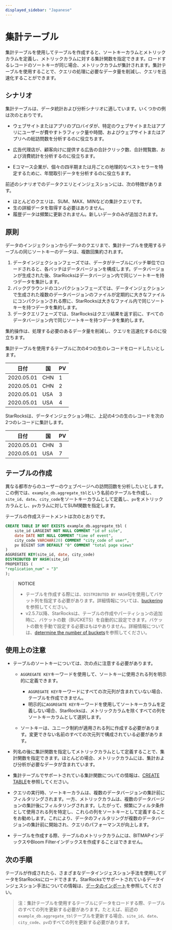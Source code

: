 ```yaml
---
displayed_sidebar: "Japanese"
---
```


# 集計テーブル

集計テーブルを使用してテーブルを作成すると、ソートキーカラムとメトリックカラムを定義し、メトリックカラムに対する集計関数を指定できます。ロードするレコードのソートキーが同じ場合、メトリックカラムが集計されます。集計テーブルを使用することで、クエリの処理に必要なデータ量を削減し、クエリを迅速化することができます。

## シナリオ

集計テーブルは、データ統計および分析シナリオに適しています。いくつかの例は次のとおりです。

- ウェブサイトまたはアプリのプロバイダが、特定のウェブサイトまたはアプリにユーザーが費やすトラフィック量や時間、およびウェブサイトまたはアプリへの総訪問数を分析するのに役立ちます。

- 広告代理店が、顧客向けに提供する広告の合計クリック数、合計閲覧数、および消費統計を分析するのに役立ちます。

- Eコマース企業が、個々の四半期または月ごとの地理的なベストセラーを特定するために、年間取引データを分析するのに役立ちます。

前述のシナリオでのデータクエリとインジェスションには、次の特徴があります。

- ほとんどのクエリは、SUM、MAX、MINなどの集計クエリです。
- 生の詳細データを取得する必要はありません。
- 履歴データは頻繁に更新されません。新しいデータのみが追加されます。

## 原則

データのインジェクションからデータのクエリまで、集計テーブルを使用するテーブルの同じソートキーのデータは、複数回集約されます。

1. データインジェクションフェーズでは、データがテーブルにバッチ単位でロードされると、各バッチはデータバージョンを構成します。データバージョンが生成された後、StarRocksはデータバージョン内で同じソートキーを持つデータを集計します。
2. バックグラウンドのコンパクションフェーズでは、データインジェクションで生成された複数のデータバージョンのファイルが定期的に大きなファイルにコンパクションされる際に、StarRocksは大きなファイル内で同じソートキーを持つデータを集約します。
3. データクエリフェーズでは、StarRocksはクエリ結果を返す前に、すべてのデータバージョン内で同じソートキーを持つデータを集約します。

集約操作は、処理する必要のあるデータ量を削減し、クエリを迅速化するのに役立ちます。

集計テーブルを使用するテーブルに次の4つの生のレコードをロードしたいとします。

| 日付       | 国         | PV    |
| ---------- | --------- | ---- |
| 2020.05.01 | CHN     | 1    |
| 2020.05.01 | CHN     | 2    |
| 2020.05.01 | USA     | 3    |
| 2020.05.01 | USA     | 4    |

StarRocksは、データインジェクション時に、上記の4つの生のレコードを次の2つのレコードに集計します。

| 日付       | 国         | PV    |
| ---------- | --------- | ---- |
| 2020.05.01 | CHN     | 3    |
| 2020.05.01 | USA     | 7    |

## テーブルの作成

異なる都市からのユーザーのウェブページへの訪問回数を分析したいとします。この例では、`example_db.aggregate_tbl`という名前のテーブルを作成し、`site_id`、`date`、`city_code`をソートキーカラムとして定義し、`pv`をメトリックカラムとし、`pv`カラムに対してSUM関数を指定します。

テーブルの作成ステートメントは次のとおりです。

```SQL
CREATE TABLE IF NOT EXISTS example_db.aggregate_tbl (
    site_id LARGEINT NOT NULL COMMENT "id of site",
    date DATE NOT NULL COMMENT "time of event",
    city_code VARCHAR(20) COMMENT "city_code of user",
    pv BIGINT SUM DEFAULT "0" COMMENT "total page views"
)
AGGREGATE KEY(site_id, date, city_code)
DISTRIBUTED BY HASH(site_id)
PROPERTIES (
"replication_num" = "3"
);
```

> **NOTICE**
>
> - テーブルを作成する際には、`DISTRIBUTED BY HASH`句を使用してバケット列を指定する必要があります。詳細情報については、[buckering](../Data_distribution.md#design-partitioning-and-bucketing-rules) を参照してください。
> - v2.5.7以降、StarRocksは、テーブルの作成やパーティションの追加時に、バケットの数（BUCKETS）を自動的に設定できます。バケットの数を手動で設定する必要はもはやありません。詳細情報については、[determine the number of buckets](../Data_distribution.md#determine-the-number-of-buckets)を参照してください。

## 使用上の注意

- テーブルのソートキーについては、次の点に注意する必要があります。

  - `AGGREGATE KEY`キーワードを使用して、ソートキーに使用される列を明示的に定義できます。

    - `AGGREGATE KEY`キーワードにすべての次元列が含まれていない場合、テーブルを作成できません。
    - 明示的に`AGGREGATE KEY`キーワードを使用してソートキーカラムを定義しない場合、StarRocksは、メトリックカラムを除くすべての列をソートキーカラムとして選択します。

  - ソートキーは、ユニーク制約が適用される列に作成する必要があります。変更できない名前のすべての次元列で構成されている必要があります。

- 列名の後に集計関数を指定してメトリックカラムとして定義することで、集計関数を指定できます。ほとんどの場合、メトリックカラムには、集計および分析が必要なデータが含まれています。

- 集計テーブルでサポートされている集計関数についての情報は、[CREATE TABLE](../../sql-reference/sql-statements/data-definition/CREATE_TABLE.md)を参照してください。

- クエリの実行時、ソートキーカラムは、複数のデータバージョンの集計前にフィルタリングされます。一方、メトリックカラムは、複数のデータバージョンの集計後にフィルタリングされます。したがって、頻繁にフィルタ条件として使用される列を特定し、これらの列をソートキーとして定義することをお勧めします。これにより、データのフィルタリングが複数のデータバージョンの集計前に開始され、クエリのパフォーマンスが向上します。

- テーブルを作成する際、テーブルのメトリックカラムには、BITMAPインデックスやBloom Filterインデックスを作成することはできません。

## 次の手順

テーブルが作成されたら、さまざまなデータインジェスション手法を使用してデータをStarRocksにロードできます。StarRocksでサポートされているデータインジェスション手法についての情報は、[データのインポート](../../loading/Loading_intro.md)を参照してください。

> 注：集計テーブルを使用するテーブルにデータをロードする際、テーブルのすべての列を更新する必要があります。たとえば、前述の`example_db.aggregate_tbl`テーブルを更新する場合、`site_id`、`date`、`city_code`、`pv`のすべての列を更新する必要があります。